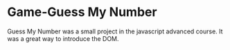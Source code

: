 # Game-Guess My Number
 Guess My Number was a small project in the javascript advanced course. It was a great way to introduce the DOM. 
